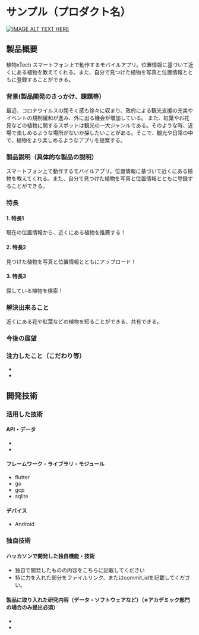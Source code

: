 # サンプル（プロダクト名）

[![IMAGE ALT TEXT HERE](https://jphacks.com/wp-content/uploads/2022/08/JPHACKS2022_ogp.jpg)](https://www.youtube.com/watch?v=LUPQFB4QyVo)

## 製品概要
植物xTech
スマートフォン上で動作するモバイルアプリ。位置情報に基づいて近くにある植物を教えてくれる。また、自分で見つけた植物を写真と位置情報とともに登録することができる。
### 背景(製品開発のきっかけ、課題等）
最近、コロナウイルスの閉そく感も徐々に収まり、政府による観光支援の充実やイベントの規制緩和が進み、外に出る機会が増加している。
また、紅葉やお花見などの植物に関するスポットは観光の一大ジャンルである。そのような時、近場で楽しめるような場所がないか探したいことがある。そこで、観光や日常の中で、植物をより楽しめるようなアプリを提案する。
### 製品説明（具体的な製品の説明）
スマートフォン上で動作するモバイルアプリ。位置情報に基づいて近くにある植物を教えてくれる。また、自分で見つけた植物を写真と位置情報とともに登録することができる。
### 特長
#### 1. 特長1
現在の位置情報から、近くにある植物を推薦する！
#### 2. 特長2
見つけた植物を写真と位置情報とともにアップロード！
#### 3. 特長3
探している植物を検索！
### 解決出来ること
近くにある花や紅葉などの植物を知ることができる、共有できる。
### 今後の展望
### 注力したこと（こだわり等）
* 
* 

## 開発技術
### 活用した技術
#### API・データ
* 
* 

#### フレームワーク・ライブラリ・モジュール
* flutter
* go
* gcp
* sqlite
#### デバイス
* Android


### 独自技術
#### ハッカソンで開発した独自機能・技術
* 独自で開発したものの内容をこちらに記載してください
* 特に力を入れた部分をファイルリンク、またはcommit_idを記載してください。

#### 製品に取り入れた研究内容（データ・ソフトウェアなど）（※アカデミック部門の場合のみ提出必須）
* 
* 
